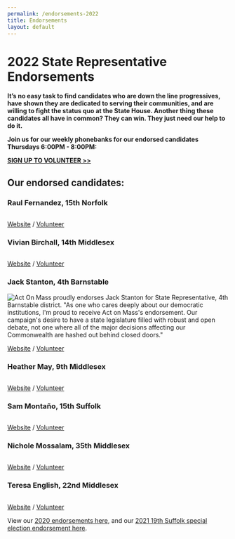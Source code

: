```yaml
---
permalink: /endorsements-2022
title: Endorsements
layout: default
---
```

# 2022 State Representative Endorsements

**It’s no easy task to find candidates who are down the line progressives, have shown they are dedicated to serving their communities, and are willing to fight the status quo at the State House. Another thing these candidates all have in common? They can win. They just need our help to do it.**

**Join us for our weekly phonebanks for our endorsed candidates Thursdays 6:00PM - 8:00PM:**

**[SIGN UP TO VOLUNTEER >>](https://secure.everyaction.com/p/4RaZvzFwfUuqxjOYDB8jxQ2)**



## Our endorsed candidates:

### Raul Fernandez, 15th Norfolk

<img src="https://ci3.googleusercontent.com/proxy/v_NVxzu4bOMsz3f6hSVy6LpIyuXLz6H5TI6TOZPdXLjLUyg6cQaWE1kONNT3rnKxG_x2C31JP5YHuHxnJ3DjPZZQozeplnRLKgwdOm7zHnGUpMBagSjU9onzHOKVVymXvr5GFzIlrFn-Ty_kb49dNBbWrYHrWDQ=s0-d-e1-ft#https://prod.cdn.everyaction.com/images/van/EA/EA007/1/90151/images/Raul%20Fernandez_Endorsement.png" alt="" class="endorsement-card"/>

[Website](https://www.raulforrep.com/) / [Volunteer](https://www.raulforrep.com/take-action)

### Vivian Birchall, 14th Middlesex

<img src="https://ci6.googleusercontent.com/proxy/4Me4J13WNgalH2oi2MOnMBHZO4v9g9KFZ6iqMBz6CPxxjGKgsnkYjDmg0MWDrWEyLECalylMF4X7o-vyS6IgEy7hgbj54nUxVurGwSLAKMADAJxs-bQEx_uaT8eS9mEmL9gH5h4fDRRz6owYKJY57ATuRmRbEc8T=s0-d-e1-ft#https://prod.cdn.everyaction.com/images/van/EA/EA007/1/90151/images/Vivian%20Birchall_Endorsement.png" alt="" class="endorsement-card"/>

[Website](https://www.vivianbirchall.com/) / [Volunteer](https://www.vivianbirchall.com/volunteer)

### Jack Stanton, 4th Barnstable

<img src="https://ci5.googleusercontent.com/proxy/c0Tps_E2Kne6Qzhcy-qp8EF2V2n65AhWWNX46IBo8T0Gq5FRGvW0KOmCb1tLkMf5X_QNi3nWGQMdDvnAw0Q3KStorC2NG5Shm-_1BzDfJ_oOcAxWW6YU9rStQjSDEYua_UmulzSQQoIaS-pk-RVpqL0dIPM9=s0-d-e1-ft#https://prod.cdn.everyaction.com/images/van/EA/EA007/1/90151/images/Jack%20Stanton_Endorsement.png" alt="Act On Mass proudly endorses Jack Stanton for State Representative, 4th Barnstable district. &quot;As one who cares deeply about our democratic institutions, I'm proud to receive Act on Mass's endorsement. Our campaign's desire to have a state legislature filled with robust and open debate, not one where all of the major decisions affecting our Commonwealth are hashed out behind closed doors.&quot;" class="endorsement-card"/>

[Website](https://www.electjackstanton.org/) / [Volunteer](https://secure.ngpvan.com/AbrezKgRAECTR9MSLJebvw2)

### Heather May, 9th Middlesex

<img src="https://ci5.googleusercontent.com/proxy/TVqIvFoIlCYYqtB3zKl5rIT3kBNocE2Mg_augUd6bAPI9_cjE107zjgZjNlN80aqaFPNXiwt3by3AGbNOYlvIm3W8zfQYdy6fyKvHP3DMwKNQhlG4RnZFzZ1TdvPzLI-p32Awo5CHD4WLf4QEy8EgG8_FUA=s0-d-e1-ft#https://prod.cdn.everyaction.com/images/van/EA/EA007/1/90151/images/Heather%20May_endorsement.jpg" alt="" class="endorsement-card"/>

[Website](https://www.heatherforwaltham.com/) / [Volunteer](https://www.heatherforwaltham.com/get-involved)

### Sam Montaño, 15th Suffolk

<img src="https://ci4.googleusercontent.com/proxy/NZBUo8d_Ija5RCTny50b7-GDYEwde21hq8Ccxqi1oowKMII_QThtGEt2q1WU_5_kUEvpc-DCcF3Naoihb-3ES5G8aKEq4YTtKb_8UqkEv5vvKcr6LRTM2EU5ycSun44PEzI1rorQht5TmJM7UhsDuMGIMLo=s0-d-e1-ft#https://prod.cdn.everyaction.com/images/van/EA/EA007/1/90151/images/Sam%20Montano_Endorsement.jpg" alt="" class="endorsement-card"/>

[Website](https://www.samforboston.com/) / [Volunteer](https://www.samforboston.com/#contact)

### Nichole Mossalam, 35th Middlesex

<img src="https://ci6.googleusercontent.com/proxy/z2qLsdpBgthT_uz63OTdbtowMdDUkUosqZz4IQz6iLzcXfhjuk0j820GbpGfhPc2yZMqvU2jrnHhOVPoZ9DgkEP9gn---OZfzkrbq3bO0_Nxc8EO5Pw_3Zq9-jVDoX6Qd5B3ZcSEGd0v5EyBXLqkSOchku8892oHZImMolmgEs9KnHY=s0-d-e1-ft#https://prod.cdn.everyaction.com/images/van/EA/EA007/1/90151/images/Nichole%20Mossalam_AoM_Endorsement_quote.jpg" alt="" class="endorsement-card"/>

[Website](https://votemossalam.com/) / [Volunteer](https://votemossalam.com/campaign-events-iframe/)

### Teresa English, 22nd Middlesex

<img src="https://ci5.googleusercontent.com/proxy/KA7ij8hEV_sGMUNYs2TJ3LUu5-jzz4xiHtaL2LaMH1dtQEPyopU_OEwgehzqScjHF60nXYaSzCHHtP5hAIZEsYaVRG5cjrAHBnytRFMzE2tNpjxHOdBxV_TLFnHUc4Nj0cDoJ-VloMiee101DWAFU8ZkQqNWbsA=s0-d-e1-ft#https://prod.cdn.everyaction.com/images/van/EA/EA007/1/90151/images/Teresa%20English_endorsement.jpg" alt="" class="endorsement-card"/>

[Website](https://www.voteteresaenglish.org/) / [Volunteer](https://www.voteteresaenglish.org/get-involved)

View our [2020 endorsements here](https://actonmass.org/post/2020/08/10/2020-primary-endorsements), and our [2021 19th Suffolk special election endorsement here](https://actonmass.org/post/2021/02/09/were-endorsing-juan-jaramillo-for-state-representative).
